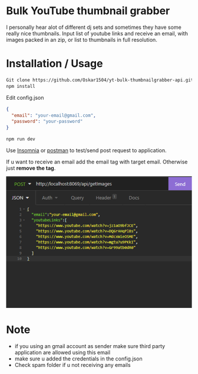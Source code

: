 # Bulk YouTube thumbnail grabber
I personally hear alot of different dj sets and sometimes they have some really nice thumbnails.
Input list of youtube links and receive an email, with images packed in an zip, or list to thumbnails in full resolution.

# Installation / Usage
```bash
Git clone https://github.com/Oskar1504/yt-bulk-thumbnailgrabber-api.git
npm install
```
Edit config.json
```json
{
  "email": "your-email@gmail.com",
  "password": "your-password"
}
```
```bash
npm run dev
```
Use [Insomnia](https://insomnia.rest/download) or [postman](https://www.postman.com/downloads/) to test/send post request to application.

If u want to receive an email add the email tag with target email.
Otherwise just **remove the tag**.

![img_1.png](img_1.png)

# Note
* if you using an gmail account as sender make sure third party application are allowed using this email
* make sure u added the credentials in the config.json
* Check spam folder if u not receiving any emails

